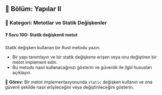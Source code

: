 ## 📘 Bölüm: Yapılar II  
### 🔹 Kategori: Metotlar ve Statik Değişkenler  
#### ❓ Soru 100: Statik değişkenli metot

Statik değişken kullanan bir Rust metodu yazın.

- Bir yapı tanımlayın ve bir statik değişkene erişen veya onu değiştiren bir metot implement edin.
- Bu metodu nasıl kullanacağınızı gösterin ve güvenlik ile ilgili hususları açıklayın.

🔧 **Görev:** Bir metot implementasyonunda `static` değişken kullanın ve ona güvenli şekilde nasıl erişileceğini veya değiştirileceğini gösterin.
